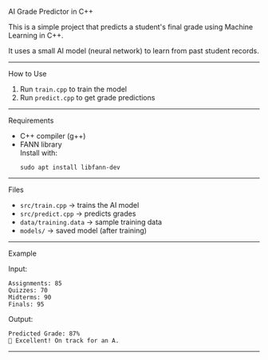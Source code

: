 AI Grade Predictor in C++

This is a simple project that predicts a student's final grade using Machine Learning in C++.

It uses a small AI model (neural network) to learn from past student records.

---

How to Use

1. Run `train.cpp` to train the model
2. Run `predict.cpp` to get grade predictions

---

Requirements

- C++ compiler (g++)
- FANN library  
  Install with:  
  ```
  sudo apt install libfann-dev
  ```

---

Files

- `src/train.cpp` → trains the AI model
- `src/predict.cpp` → predicts grades
- `data/training.data` → sample training data
- `models/` → saved model (after training)

---

Example

Input:
```
Assignments: 85
Quizzes: 70
Midterms: 90
Finals: 95
```

Output:
```
Predicted Grade: 87%
🌟 Excellent! On track for an A.
```

---
